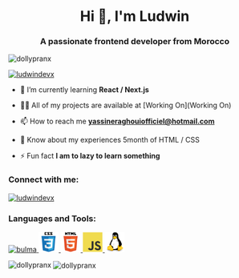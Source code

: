<h1 align="center">Hi 👋, I'm Ludwin</h1>
<h3 align="center">A passionate frontend developer from Morocco</h3>

<p align="left"> <img src="https://komarev.com/ghpvc/?username=dollypranx&label=Profile%20views&color=0e75b6&style=flat" alt="dollypranx" /> </p>

<p align="left"> <a href="https://twitter.com/ludwindevx" target="blank"><img src="https://img.shields.io/twitter/follow/ludwindevx?logo=twitter&style=for-the-badge" alt="ludwindevx" /></a> </p>

- 🌱 I’m currently learning **React / Next.js**

- 👨‍💻 All of my projects are available at [Working On](Working On)

- 📫 How to reach me **yassineraghouiofficiel@hotmail.com**

- 📄 Know about my experiences 5month of HTML / CSS

- ⚡ Fun fact **I am to lazy to learn something**

<h3 align="left">Connect with me:</h3>
<p align="left">
<a href="https://twitter.com/ludwindevx" target="blank"><img align="center" src="https://raw.githubusercontent.com/rahuldkjain/github-profile-readme-generator/master/src/images/icons/Social/twitter.svg" alt="ludwindevx" height="30" width="40" /></a>
</p>

<h3 align="left">Languages and Tools:</h3>
<p align="left"> <a href="https://bulma.io/" target="_blank" rel="noreferrer"> <img src="https://raw.githubusercontent.com/gilbarbara/logos/804dc257b59e144eaca5bc6ffd16949752c6f789/logos/bulma.svg" alt="bulma" width="40" height="40"/> </a> <a href="https://www.w3schools.com/css/" target="_blank" rel="noreferrer"> <img src="https://raw.githubusercontent.com/devicons/devicon/master/icons/css3/css3-original-wordmark.svg" alt="css3" width="40" height="40"/> </a> <a href="https://www.w3.org/html/" target="_blank" rel="noreferrer"> <img src="https://raw.githubusercontent.com/devicons/devicon/master/icons/html5/html5-original-wordmark.svg" alt="html5" width="40" height="40"/> </a> <a href="https://developer.mozilla.org/en-US/docs/Web/JavaScript" target="_blank" rel="noreferrer"> <img src="https://raw.githubusercontent.com/devicons/devicon/master/icons/javascript/javascript-original.svg" alt="javascript" width="40" height="40"/> </a> <a href="https://www.linux.org/" target="_blank" rel="noreferrer"> <img src="https://raw.githubusercontent.com/devicons/devicon/master/icons/linux/linux-original.svg" alt="linux" width="40" height="40"/> </a> </p>

<p><img align="left" src="https://github-readme-stats.vercel.app/api/top-langs?username=dollypranx&show_icons=true&locale=en&layout=compact" alt="dollypranx" /></p>

<p>&nbsp;<img align="center" src="https://github-readme-stats.vercel.app/api?username=dollypranx&show_icons=true&locale=en" alt="dollypranx" /></p>
